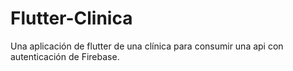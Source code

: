# Flutter-Clinica
Una aplicación de flutter de una clínica para consumir una api con autenticación de Firebase.
